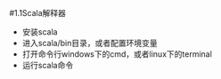 #1.1Scala解释器
* 安装scala
* 进入scala/bin目录，或者配置环境变量
* 打开命令行windows下的cmd，或者linux下的terminal
* 运行scala命令


